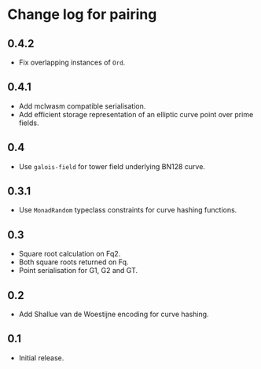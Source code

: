 # Change log for pairing

## 0.4.2

* Fix overlapping instances of `Ord`.

## 0.4.1

* Add mclwasm compatible serialisation.
* Add efficient storage representation of an elliptic curve point over prime fields.

## 0.4

* Use `galois-field` for tower field underlying BN128 curve.

## 0.3.1

* Use `MonadRandom` typeclass constraints for curve hashing functions.

## 0.3

- Square root calculation on Fq2.
- Both square roots returned on Fq.
- Point serialisation for G1, G2 and GT.

## 0.2

* Add Shallue van de Woestijne encoding for curve hashing.

## 0.1

* Initial release.

